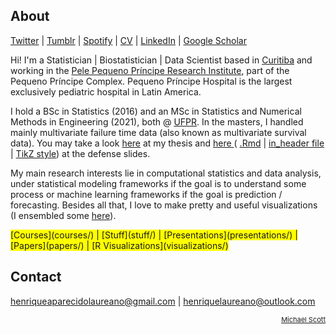 ## About

[Twitter](https://twitter.com/hap_laureano) |
[Tumblr](tumblr/) |
[Spotify](https://open.spotify.com/user/12147941733) |
[CV](vitae.pdf) |
[LinkedIn](https://www.linkedin.com/in/henrique-laureano-025328179/) |
[Google Scholar](https://scholar.google.com/citations?user=CWYkCEQAAAAJ&hl=en)

Hi! I'm a Statistician | Biostatistician | Data Scientist based in
[Curitiba](https://goo.gl/K1Qcdv) and working in the [Pele Pequeno
Príncipe Research Institute](http://www.pelepequenoprincipe.org.br/),
part of the Pequeno Príncipe Complex. Pequeno Príncipe Hospital is the
largest exclusively pediatric hospital in Latin America.

I hold a BSc in Statistics (2016) and an MSc in Statistics and Numerical
Methods in Engineering (2021), both @ [UFPR](https://goo.gl/DtVAbi). In
the masters, I handled mainly multivariate failure time data (also known
as multivariate survival data). You may take a look
[here](THESIS/thesis/thesis.pdf) at my thesis and [here
](THESIS/aqua/slides.pdf)( [.Rmd](THESIS/aqua/slides.Rmd) | [in_header
file](THESIS/aqua/beamerheader.txt) | [TikZ
style](THESIS/aqua/tikzit.sty)) at the defense slides.

My main research interests lie in computational statistics and data
analysis, under statistical modeling frameworks if the goal is to
understand some process or machine learning frameworks if the goal is
prediction / forecasting. Besides all that, I love to make pretty and
useful visualizations (I ensembled some [here](visualizations/)).

<span style="background-color: #FFFF00">
      [Courses](courses/) |
      [Stuff](stuff/) |
      [Presentations](presentations/) |
      [Papers](papers/) |
      [R Visualizations](visualizations/)</span>

## Contact

henriqueaparecidolaureano@gmail.com |
henriquelaureano@outlook.com

<!-- font-size default: 14px -->
<p><a href="mike.html" style="float: right; font-size: 11px">
    Michael Scott</a></p>
